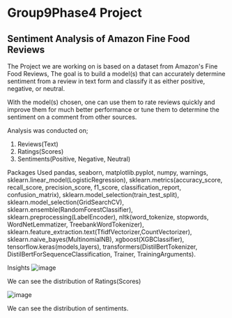 ﻿# Group9Phase4 Project
## Sentiment Analysis of Amazon Fine Food Reviews
 
The Project we are working on is based on a dataset from Amazon's Fine Food Reviews, The goal is to build a model(s) that can accurately determine sentiment from a review in text form and classify it as either positive, negative, or neutral.

With the model(s) chosen, one can use them to rate reviews quickly and improve them for much better performance or tune them to determine the sentiment on a comment from other sources.

Analysis was conducted on;

1. Reviews(Text)
2. Ratings(Scores)
3. Sentiments(Positive, Negative, Neutral)

Packages Used pandas, seaborn, matplotlib.pyplot, numpy, warnings, sklearn.linear_model(LogisticRegression), sklearn.metrics(accuracy_score, recall_score, precision_score, f1_score, classification_report, confusion_matrix), sklearn.model_selection(train_test_split), sklearn.model_selection(GridSearchCV), sklearn.ensemble(RandomForestClassifier), sklearn.preprocessing(LabelEncoder), nltk(word_tokenize, stopwords, WordNetLemmatizer, TreebankWordTokenizer), sklearn.feature_extraction.text(TfidfVectorizer,CountVectorizer), sklearn.naive_bayes(MultinomialNB), xgboost(XGBClassifier), tensorflow.keras(models,layers), transformers(DistilBertTokenizer, DistilBertForSequenceClassification, Trainer, TrainingArguments).

Insights
![image](https://github.com/user-attachments/assets/3e223e97-767e-4cc7-91f8-d0c02914ee2a)

We can see the distribution of Ratings(Scores)

![image](https://github.com/user-attachments/assets/08dcaedb-d06b-471b-941e-ddc83a18b3d4)

We can see the distribution of sentiments.

